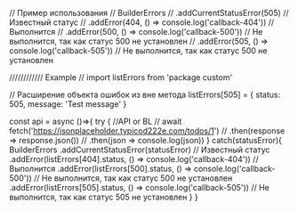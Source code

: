 // Пример использования
// BuilderErrors
//  .addCurrentStatusError(505) // Известный статус
//  .addError(404, () => console.log('callback-404')) // Выполнится
//  .addError(500, () => console.log('callback-500')) // Не выполнится, так как статус 500 не установлен
//  .addError(505, () => console.log('callback-505')) // Не выполнится, так как статус 500 не установлен


//////////// Example
// import listErrors from 'package custom'

// Расширение объекта ошибок из вне метода
listErrors[505] = { status: 505, message: 'Test message' }

const api = async ()=>{
try {
//API or BL
// await fetch('https://jsonplaceholder.typicod222e.com/todos/1')
//    .then(response => response.json())
//    .then(json => console.log(json))
} catch(statusError){
BuilderErrors
.addCurrentStatusError(statusError) // Известный статус
.addError(listErrors[404].status, () => console.log('callback-404')) // Выполнится
.addError(listErrors[500].status, () => console.log('callback-500')) // Не выполнится, так как статус 500 не установлен
.addError(listErrors[505].status, () => console.log('callback-505')) // Не выполнится, так как статус 505 не установлен
}
}
